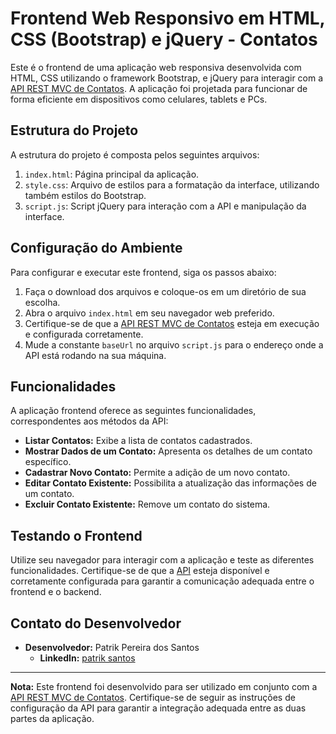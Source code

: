 # Frontend Web Responsivo em HTML, CSS (Bootstrap) e jQuery - Contatos

Este é o frontend de uma aplicação web responsiva desenvolvida com HTML, CSS utilizando o framework Bootstrap, e jQuery para interagir com a [API REST MVC de Contatos](https://github.com/kaitbunny/teste-backend-patrik). A aplicação foi projetada para funcionar de forma eficiente em dispositivos como celulares, tablets e PCs.

## Estrutura do Projeto

A estrutura do projeto é composta pelos seguintes arquivos:

1. `index.html`: Página principal da aplicação.
2. `style.css`: Arquivo de estilos para a formatação da interface, utilizando também estilos do Bootstrap.
3. `script.js`: Script jQuery para interação com a API e manipulação da interface.

## Configuração do Ambiente

Para configurar e executar este frontend, siga os passos abaixo:

1. Faça o download dos arquivos e coloque-os em um diretório de sua escolha.
2. Abra o arquivo `index.html` em seu navegador web preferido.
3. Certifique-se de que a [API REST MVC de Contatos](https://github.com/kaitbunny/teste-backend-patrik) esteja em execução e configurada corretamente.
4. Mude a constante `baseUrl` no arquivo `script.js` para o endereço onde a API está rodando na sua máquina.

## Funcionalidades

A aplicação frontend oferece as seguintes funcionalidades, correspondentes aos métodos da API:

- **Listar Contatos:** Exibe a lista de contatos cadastrados.
- **Mostrar Dados de um Contato:** Apresenta os detalhes de um contato específico.
- **Cadastrar Novo Contato:** Permite a adição de um novo contato.
- **Editar Contato Existente:** Possibilita a atualização das informações de um contato.
- **Excluir Contato Existente:** Remove um contato do sistema.

## Testando o Frontend

Utilize seu navegador para interagir com a aplicação e teste as diferentes funcionalidades. Certifique-se de que a [API](https://github.com/kaitbunny/teste-backend-patrik) esteja disponível e corretamente configurada para garantir a comunicação adequada entre o frontend e o backend.

## Contato do Desenvolvedor

- **Desenvolvedor:** Patrik Pereira dos Santos
  - **LinkedIn:** [patrik santos](https://www.linkedin.com/in/patriksantos1/)

---

**Nota:** Este frontend foi desenvolvido para ser utilizado em conjunto com a [API REST MVC de Contatos](https://github.com/kaitbunny/teste-backend-patrik). Certifique-se de seguir as instruções de configuração da API para garantir a integração adequada entre as duas partes da aplicação.

